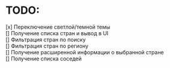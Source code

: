 # TODO:

[x] Переключение светлой/темной темы
<br>
[] Получение списка стран и вывод в UI
<br>
[] Фильтрация стран по поиску
<br>
[] Фильтрация стран по региону
<br>
[] Получение расширенной информации о выбранной стране
<br>
[] Получение списка соседей
